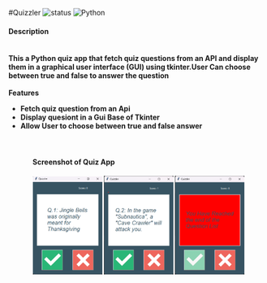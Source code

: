 #Quizzler
![status](https://img.shields.io/badge/Status-Active-brightgreen)
![Python](https://img.shields.io/badge/Python-100%25-brightgreen)
<br>
<h4>Description<h4>
<br>
<b>This a Python quiz app that fetch quiz questions from an API and display them in a graphical user interface (GUI) using tkinter.User Can choose between true and false to answer the question<b>

<br>
<br>
<b>Features<b>
<br>
<ul>
<li>Fetch quiz question from an Api
<li>Display quesiont in a Gui Base of Tkinter
<li>Allow User to choose between true and false answer
<ul>

<br>
<br>

<h4>Screenshot of Quiz App<h4>
<img src = "https://github.com/DixitKashyap/Quiz_App_Python_Tkinter/blob/main/Screenshots/Screenshot1.png"
width=30% height=20%/>
<img src = "https://github.com/DixitKashyap/Quiz_App_Python_Tkinter/blob/main/Screenshots/Screenshot2.png"
width=30% height=20%/>
<img src = "https://github.com/DixitKashyap/Quiz_App_Python_Tkinter/blob/main/Screenshots/Screenshot3.png"
width=30% height=20%/>
